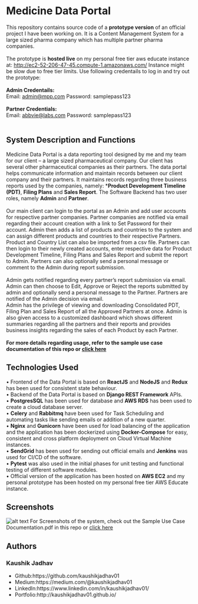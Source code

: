 # Medicine Data Portal
This repository contains source code of a **prototype version** of an official project I have been working on. It is a Content Management System for a large sized pharma company which has multiple partner pharma companies. 
<br><br>
The prototype is **hosted live** on my personal free tier aws educate instance at: http://ec2-52-206-47-45.compute-1.amazonaws.com/ Instance might be slow due to free tier limits. Use following credentails to log in and try out the prototype:
<br><br>
**Admin Credentails:**<br>
Email: admin@mpp.com Password: samplepass123
<br><br>
**Partner Credentials:**<br>
Email: abbvie@labs.com Password: samplepass123
<br><br>
## System Description and Functions
Medicine Data Portal is a data reporting tool designed by me and my team for our client – a large sized pharmaceutical company. Our client has several other pharmaceutical companies as their partners. The data portal helps communicate information and maintain records between our client company and their partners. It maintains records regarding three business reports used by the companies, namely: ***Product Development Timeline (PDT)**, **Filing Plans** and **Sales Report**. The Software Backend has two user roles, namely **Admin** and **Partner**.<br> <br>
Our main client can login to the portal as an Admin and add user accounts for respective partner companies. Partner companies are notified via email regarding their account creation with a link to Set Password for their account. Admin then adds a list of products and countries to the system and can assign different products and countries to their respective Partners. Product and Country List can also be imported from a csv file. Partners can then login to their newly created accounts, enter respective data for Product Development Timeline, Filing Plans and Sales Report and submit the report to Admin. Partners can also optionally send a personal message or comment to the Admin during report submission.<br><br> 
Admin gets notified regarding every partner’s report submission via email. Admin can then choose to Edit, Approve or Reject the reports submitted by admin and optionally send a personal message to the Partner. Partners are notified of the Admin decision via email.<br>
Admin has the privilege of viewing and downloading Consolidated PDT, Filing Plan and Sales Report of all the Approved Partners at once. Admin is also given access to a customized dashboard which shows different summaries regarding all the partners and their reports and provides business insights regarding the sales of each Product by each Partner.<br><br>
**For more details regarding usage, refer to the sample use case documentation of this repo or <a href ="https://github.com/kaushikjadhav01/Medicine-Data-Portal__Data-Reporting-Tool/blob/master/Sample%20Use%20Case%20Documentation.pdf">click here</a>**

## Technologies Used
•	Frontend of the Data Portal is based on **ReactJS** and **NodeJS** and **Redux** has been used for consistent state behaviour.<br>
•	Backend of the Data Portal is based on **Django REST Framework** APIs.<br>
•	**PostgresSQL** has been used for database and **AWS RDS** has been used to create a cloud database server.<br>
•	**Celery** and **Rabbitmq** have been used for Task Scheduling and automating tasks like sending emails or addition of a new quarter.<br>
•	**Nginx** and **Gunicorn** have been used for load balancing of the application and the application has been dockerized using **Docker-Compose** for easy, consistent and cross platform deployment on Cloud Virtual Machine instances.<br>
•	**SendGrid** has been used for sending out official emails and **Jenkins** was used for CI/CD of the software.<br>
•	**Pytest** was also used in the initial phases for unit testing and functional testing of different software modules.<br>
•	Official version of the application has been hosted on **AWS EC2** and my personal prototype has been hosted on my personal free tier AWS Educate instance.<br>

## Screenshots
![alt text](https://github.com/kaushikjadhav01/Medicine-Data-Portal__Data-Reporting-Tool/blob/master/mpp-frontend/src/assets/images/dashboard_ss.png)
For Screenshots of the system, check out the Sample Use Case Documentation.pdf in this repo or <a href="https://github.com/kaushikjadhav01/Medicine-Data-Portal__Data-Reporting-Tool/blob/master/Sample%20Use%20Case%20Documentation.pdf">click here</a>


## Authors
### Kaushik Jadhav
<ul>
<li>Github:https://github.com/kaushikjadhav01</li>
<li>Medium:https://medium.com/@kaushikjadhav01</li>
<li>LinkedIn:https://www.linkedin.com/in/kaushikjadhav01/</li>
<li>Portfolio:http://kaushikjadhav01.github.io/</li>
</ul>
